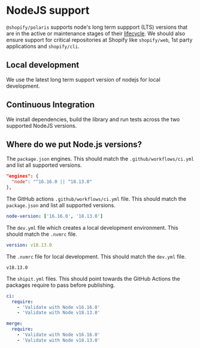 # NodeJS support

`@shopify/polaris` supports node's long term suppport (LTS) versions that are in the active or maintenance stages of their [lifecycle](https://nodejs.org/en/about/releases/). We should also ensure support for critical repositories at Shopify like `shopify/web`, 1st party applications and `shopify/cli`.

## Local development

We use the latest long term support version of nodejs for local development.

## Continuous Integration

We install dependencies, build the library and run tests across the two supported NodeJS versions.

## Where do we put Node.js versions?

The `package.json` engines. This should match the `.github/workflows/ci.yml` and list all supported versions.

```json
"engines": {
  "node": "^16.16.0 || ^18.13.0"
},
```

The GitHub actions `.github/workflows/ci.yml` file. This should match the `package.json` and list all supported versions.

```yml
node-version: ['16.16.0', '18.13.0']
```

The `dev.yml` file which creates a local development environment. This should match the `.nvmrc` file.

```yml
version: v18.13.0
```

The `.nvmrc` file for local development. This should match the `dev.yml` file.

```
v18.13.0
```

The `shipit.yml` files. This should point towards the GitHub Actions the packages require to pass before publishing.

```yml
ci:
  require:
    - 'Validate with Node v16.16.0'
    - 'Validate with Node v18.13.0'

merge:
  require:
    - 'Validate with Node v16.16.0'
    - 'Validate with Node v18.13.0'
```
